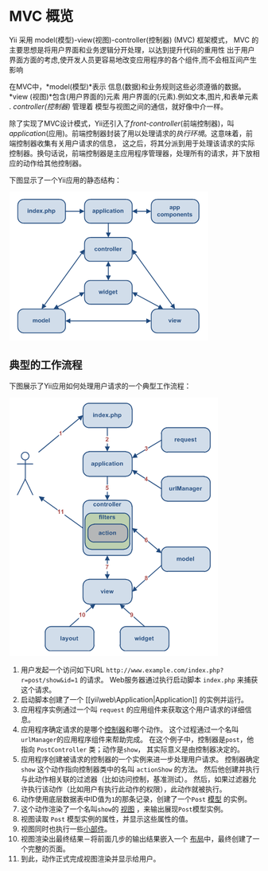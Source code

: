 MVC 概览
============

Yii 采用 model(模型)-view(视图)-controller(控制器) (MVC) 框架模式，
MVC 的主要思想是将用户界面和业务逻辑分开处理，以达到提升代码的重用性
出于用户界面方面的考虑,使开发人员更容易地改变应用程序的各个组件,而不会相互间产生影响

在MVC中，*model(模型)*表示
信息(数据)和业务规则这些必须遵循的数据。*view (视图)*包含(用户界面的)元素
用户界面的(元素).例如文本,图片,和表单元素 .  *controller(控制器)* 管理着
模型与视图之间的通信，就好像中介一样。

除了实现了MVC设计模式，Yii还引入了*front-controller*(前端控制器)，叫
*application*(应用)。前端控制器封装了用以处理请求的*执行环境*。这意味着，前端控制器收集有关用户请求的信息，
这之后，将其分派到用于处理该请求的实际控制器。换句话说，前端控制器是主应用程序管理器，处理所有的请求，并下放相应的动作给其他控制器。

下图显示了一个Yii应用的静态结构：

![Yii应用的静态结构](images/structure.png)


典型的工作流程
------------------

下图展示了Yii应用如何处理用户请求的一个典型工作流程：

![典型的Yii应用程序工作流程](images/flow.png)

1. 用户发起一个访问如下URL `http://www.example.com/index.php?r=post/show&id=1` 的请求。
   Web服务器通过执行启动脚本 `index.php` 来捕获这个请求。
2. 启动脚本创建了一个 [[yii\web\Application|Application]] 的实例并运行。
3. 应用程序实例通过一个叫 `request` 的应用组件来获取这个用户请求的详细信息。
4. 应用程序确定请求的是哪个[控制器](controller.md)和哪个动作。
   这个过程通过一个名叫`urlManager`的应用程序组件来帮助完成。
   在这个例子中，控制器是`post`，他指向 `PostController` 类；动作是`show`，
   其实际意义是由控制器决定的。
5. 应用程序创建被请求的控制器的一个实例来进一步处理用户请求。
   控制器确定 `show` 这个动作指向控制器类中的名叫 `actionShow` 的方法。
   然后他创建并执行与此动作相关联的过滤器（比如访问控制，基准测试）。
   然后，如果过滤器允许执行该动作（比如用户有执行此动作的权限），此动作就被执行。
6. 动作使用底层数据表中ID值为`1`的那条记录，创建了一个`Post` [模型](model.md) 的实例。
7. 这个动作渲染了一个名叫`show`的 [视图](view.md) ，来输出展现`Post`模型实例。
8. 视图读取 `Post` 模型实例的属性，并显示这些属性的值。
9. 视图同时也执行一些[小部件](view.md#widgets)。
10. 视图渲染出最终结果－将前面几步的输出结果嵌入一个 [布局](view.md#layout)中，最终创建了一个完整的页面。
11. 到此，动作正式完成视图渲染并显示给用户。